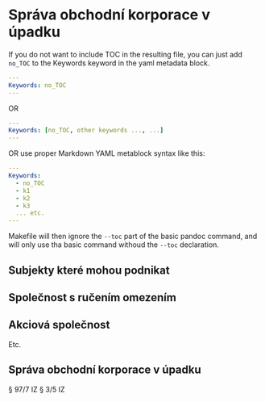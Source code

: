 # Správa obchodní korporace v úpadku

If you do not want to include TOC in the resulting file, you can just add `no_TOC` to the Keywords keyword in the yaml metadata block.

```yaml
---
Keywords: no_TOC
---
```

OR

```yaml
---
Keywords: [no_TOC, other keywords ..., ...]
---
```

OR use proper Markdown YAML metablock syntax like this:
```yaml
---
Keywords: 
  - no_TOC
  - k1
  - k2
  - k3
  ... etc.
---
```

Makefile will then ignore the `--toc` part of the basic pandoc command, and will only use tha basic command withoud the `--toc` declaration.

## Subjekty které mohou podnikat

## Společnost s ručením omezením

## Akciová společnost

Etc.

## Správa obchodní korporace v úpadku

§ 97/7 IZ
§ 3/5 IZ

